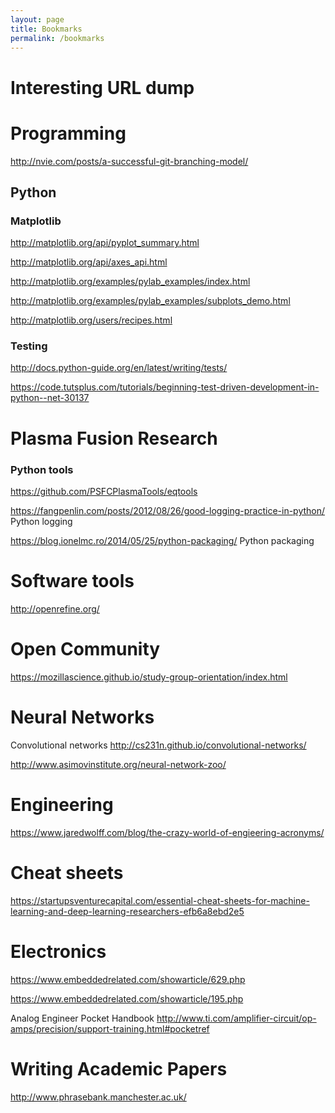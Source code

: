```yaml
---
layout: page
title: Bookmarks
permalink: /bookmarks
---
```


# Interesting URL dump

# Programming

<http://nvie.com/posts/a-successful-git-branching-model/>

## Python

### Matplotlib

<http://matplotlib.org/api/pyplot_summary.html>

<http://matplotlib.org/api/axes_api.html>

<http://matplotlib.org/examples/pylab_examples/index.html>

<http://matplotlib.org/examples/pylab_examples/subplots_demo.html>

<http://matplotlib.org/users/recipes.html>

### Testing

<http://docs.python-guide.org/en/latest/writing/tests/>

<https://code.tutsplus.com/tutorials/beginning-test-driven-development-in-python--net-30137>

# Plasma Fusion Research


### Python tools

<https://github.com/PSFCPlasmaTools/eqtools>

<https://fangpenlin.com/posts/2012/08/26/good-logging-practice-in-python/> Python logging

<https://blog.ionelmc.ro/2014/05/25/python-packaging/> Python packaging


# Software tools

<http://openrefine.org/>


# Open Community

<https://mozillascience.github.io/study-group-orientation/index.html>


# Neural Networks

Convolutional networks
<http://cs231n.github.io/convolutional-networks/>

<http://www.asimovinstitute.org/neural-network-zoo/>

# Engineering

<https://www.jaredwolff.com/blog/the-crazy-world-of-engieering-acronyms/>

# Cheat sheets

<https://startupsventurecapital.com/essential-cheat-sheets-for-machine-learning-and-deep-learning-researchers-efb6a8ebd2e5>


# Electronics

<https://www.embeddedrelated.com/showarticle/629.php>

<https://www.embeddedrelated.com/showarticle/195.php>


Analog Engineer Pocket Handbook
<http://www.ti.com/amplifier-circuit/op-amps/precision/support-training.html#pocketref>


# Writing Academic Papers

<http://www.phrasebank.manchester.ac.uk/>